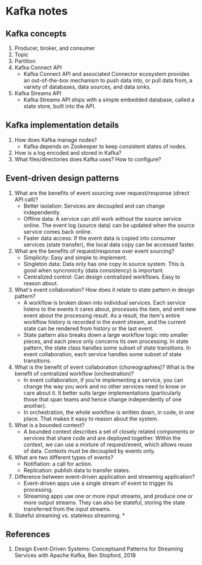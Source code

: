 # Kafka notes

## Kafka concepts
1. Producer, broker, and consumer
1. Topic
1. Partition
1. Kafka Connect API 
    * Kafka Connect API and associated Connector ecosystem provides an out-of-the-box mechanism to push data into, or pull data from, a variety of databases, data sources, and data sinks.
1. Kafka Streams API
    * Kafka Streams API ships with a simple embedded database, called a state store, built into the API.

## Kafka implementation details
1. How does Kafka manage nodes?
    * Kafka depends on Zookeeper to keep consistent states of nodes.
1. How is a log encoded and stored in Kafka?
1. What files/directories does Kafka uses? How to configure?

## Event-driven design patterns
1. What are the benefits of event sourcing over request/response (direct API call)?
    * Better isolation: Services are decoupled and can change independently.
    * Offline data: A service can still work without the source service online. The event log (source data) can be updated when the source service comes back online.
    * Faster data access: If the event data is copied into consumer services (state transfer), the local data copy can be accessed faster.
1. What are the benefits of request/response over event sourcing?
    * Simplicity: Easy and simple to implement. 
    * Singleton data: Data only has one copy in source system. This is good when syncronicity (data consistency) is important.
    * Centralized control: Can design centralized workflows. Easy to reason about.
1. What's event collaboration? How does it relate to state pattern in design pattern?
    * A workflow is broken down into individual services. Each service listens to the events it cares about, processes the item, and emit new event about the processing result. As a result, the item's entire workflow history is recorded in the event stream, and the current state can be rendered from history or the last event.
    * State pattern also breaks down a large workflow logic into smaller pieces, and each piece only concerns its own processing. In state pattern, the state class handles some subset of state transitions. In event collaboration, each service handles some subset of state transitions.
1. What is the benefit of event collaboration (choreographies)? What is the benefit of centralized workflow (orchestration)?
    * In event collaboration, if you’re implementing a service, you can change the way you work and no other services need to know or care about it. It better suits larger implementations (particularly those that span teams and hence change independently of one another).
    * In orchestration, the whole workflow is written down, in code, in one place. That makes it easy to reason about the system. 
1. What is a bounded context?
    * A bounded context describes a set of closely related components or services that share code and are deployed together. Within the context, we can use a mixture of request/event, which allows reuse of data. Contexts must be decoupled by events only.
1. What are two different types of events?
    * Notifiation: a call for action.
    * Replication: publish data to transfer states.
1. Difference between event-driven application and streaming application?
    * Event-driven apps use a single stream of event to trigger its processing.
    * Streaming apps use one or more input streams, and produce one or more output streams. They can also be stateful, storing the state transferred from the input streams.
1. Stateful streaming vs. stateless streaming.
    * 

## References
1. Design Event-Driven Systems: Conceptsand Patterns for Streaming Services with Apache Kafka, Ben Stopford, 2018